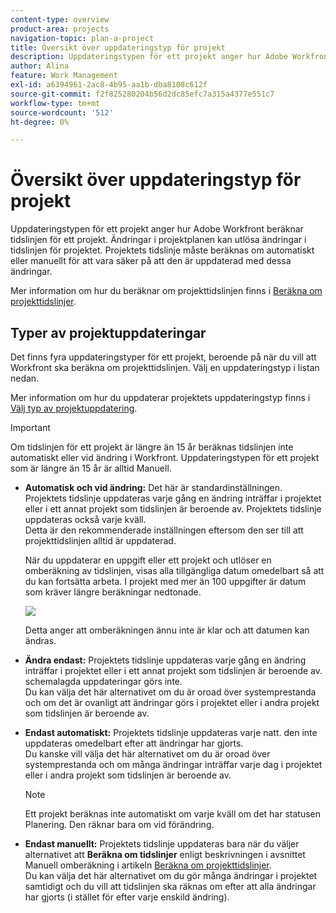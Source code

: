 ```yaml
---
content-type: overview
product-area: projects
navigation-topic: plan-a-project
title: Översikt över uppdateringstyp för projekt
description: Uppdateringstypen för ett projekt anger hur Adobe Workfront beräknar tidslinjen för ett projekt. Ändringar i projektplanen kan utlösa ändringar i tidslinjen för projektet. Projektets tidslinje måste beräknas om automatiskt eller manuellt för att vara säker på att den är uppdaterad med dessa ändringar.
author: Alina
feature: Work Management
exl-id: a6394961-2ac8-4b95-aa1b-dba8108c612f
source-git-commit: f2f825280204b56d2dc85efc7a315a4377e551c7
workflow-type: tm+mt
source-wordcount: '512'
ht-degree: 0%

---
```


# Översikt över uppdateringstyp för projekt

Uppdateringstypen för ett projekt anger hur Adobe Workfront beräknar tidslinjen för ett projekt. Ändringar i projektplanen kan utlösa ändringar i tidslinjen för projektet. Projektets tidslinje måste beräknas om automatiskt eller manuellt för att vara säker på att den är uppdaterad med dessa ändringar.

Mer information om hur du beräknar om projekttidslinjen finns i [Beräkna om projekttidslinjer](../../../manage-work/projects/manage-projects/recalculate-project-timeline.md).

## Typer av projektuppdateringar

Det finns fyra uppdateringstyper för ett projekt, beroende på när du vill att Workfront ska beräkna om projekttidslinjen. Välj en uppdateringstyp i listan nedan.

Mer information om hur du uppdaterar projektets uppdateringstyp finns i [Välj typ av projektuppdatering](../../../manage-work/projects/manage-projects/select-project-update-type.md).

>[!IMPORTANT]
>
>Om tidslinjen för ett projekt är längre än 15 år beräknas tidslinjen inte automatiskt eller vid ändring i Workfront. Uppdateringstypen för ett projekt som är längre än 15 år är alltid Manuell.

* **Automatisk och vid ändring:** Det här är standardinställningen. Projektets tidslinje uppdateras varje gång en ändring inträffar i projektet eller i ett annat projekt som tidslinjen är beroende av. Projektets tidslinje uppdateras också varje kväll. \
   Detta är den rekommenderade inställningen eftersom den ser till att projekttidslinjen alltid är uppdaterad.

   När du uppdaterar en uppgift eller ett projekt och utlöser en omberäkning av tidslinjen, visas alla tillgängliga datum omedelbart så att du kan fortsätta arbeta. I projekt med mer än 100 uppgifter är datum som kräver längre beräkningar nedtonade.

   ![](assets/dates-dimmed-when-insline-editing-350x146.png)

   Detta anger att omberäkningen ännu inte är klar och att datumen kan ändras.

* **Ändra endast:** Projektets tidslinje uppdateras varje gång en ändring inträffar i projektet eller i ett annat projekt som tidslinjen är beroende av. schemalagda uppdateringar görs inte.\
   Du kan välja det här alternativet om du är oroad över systemprestanda och om det är ovanligt att ändringar görs i projektet eller i andra projekt som tidslinjen är beroende av.

* **Endast automatiskt:** Projektets tidslinje uppdateras varje natt. den inte uppdateras omedelbart efter att ändringar har gjorts.\
   Du kanske vill välja det här alternativet om du är oroad över systemprestanda och om många ändringar inträffar varje dag i projektet eller i andra projekt som tidslinjen är beroende av.

   >[!NOTE]
   >
   >Ett projekt beräknas inte automatiskt om varje kväll om det har statusen Planering. Den räknar bara om vid förändring.

* **Endast manuellt:** Projektets tidslinje uppdateras bara när du väljer alternativet att **Beräkna om tidslinjer** enligt beskrivningen i avsnittet Manuell omberäkning i artikeln [Beräkna om projekttidslinjer](../../../manage-work/projects/manage-projects/recalculate-project-timeline.md).\
   Du kan välja det här alternativet om du gör många ändringar i projektet samtidigt och du vill att tidslinjen ska räknas om efter att alla ändringar har gjorts (i stället för efter varje enskild ändring).
